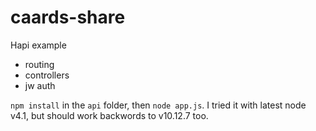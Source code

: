 # caards-share
Hapi example

* routing
* controllers
* jw auth

`npm install` in the `api` folder, then `node app.js`.
I tried it with latest node v4.1, but should work backwords to v10.12.7 too.
